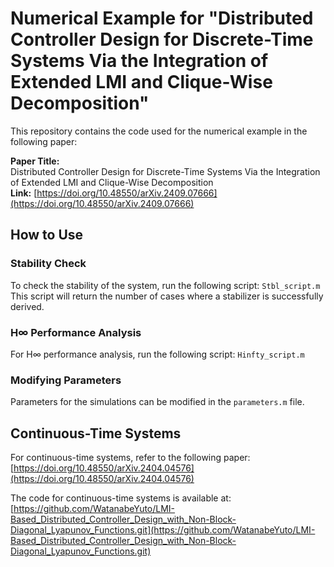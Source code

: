 # Numerical Example for "Distributed Controller Design for Discrete-Time Systems Via the Integration of Extended LMI and Clique-Wise Decomposition"

This repository contains the code used for the numerical example in the following paper:

**Paper Title:**  
Distributed Controller Design for Discrete-Time Systems Via the Integration of Extended LMI and Clique-Wise Decomposition  
**Link:** [https://doi.org/10.48550/arXiv.2409.07666](https://doi.org/10.48550/arXiv.2409.07666)

## How to Use

### Stability Check
To check the stability of the system, run the following script:
`Stbl_script.m`  
This script will return the number of cases where a stabilizer is successfully derived.

### H∞ Performance Analysis
For H∞ performance analysis, run the following script:
`Hinfty_script.m`

### Modifying Parameters
Parameters for the simulations can be modified in the `parameters.m` file.

## Continuous-Time Systems
For continuous-time systems, refer to the following paper:  
[https://doi.org/10.48550/arXiv.2404.04576](https://doi.org/10.48550/arXiv.2404.04576)

The code for continuous-time systems is available at:  
[https://github.com/WatanabeYuto/LMI-Based_Distributed_Controller_Design_with_Non-Block-Diagonal_Lyapunov_Functions.git](https://github.com/WatanabeYuto/LMI-Based_Distributed_Controller_Design_with_Non-Block-Diagonal_Lyapunov_Functions.git)
